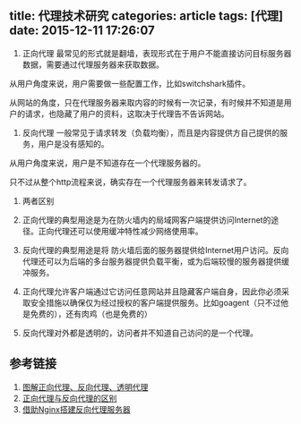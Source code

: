 title: 代理技术研究
categories: article
tags: [代理]
date: 2015-12-11 17:26:07
---

1. 正向代理
最常见的形式就是翻墙，表现形式在于用户不能直接访问目标服务器数据，需要通过代理服务器来获取数据。

从用户角度来说，用户需要做一些配置工作，比如switchshark插件。

从网站的角度，只在代理服务器来取内容的时候有一次记录，有时候并不知道是用户的请求，也隐藏了用户的资料，这取决于代理告不告诉网站。

1. 反向代理
一般常见于请求转发（负载均衡），而且是内容提供方自己提供的服务，用户是没有感知的。

从用户角度来说，用户是不知道存在一个代理服务器的。

只不过从整个http流程来说，确实存在一个代理服务器来转发请求了。

1. 两者区别
  1. 正向代理的典型用途是为在防火墙内的局域网客户端提供访问Internet的途径。正向代理还可以使用缓冲特性减少网络使用率。
  1. 反向代理的典型用途是将 防火墙后面的服务器提供给Internet用户访问。反向代理还可以为后端的多台服务器提供负载平衡，或为后端较慢的服务器提供缓冲服务。

  1. 正向代理允许客户端通过它访问任意网站并且隐藏客户端自身，因此你必须采取安全措施以确保仅为经过授权的客户端提供服务。比如goagent（只不过他是免费的），还有肉鸡（也是免费的）
  1. 反向代理对外都是透明的，访问者并不知道自己访问的是一个代理。

## 参考链接
1. [图解正向代理、反向代理、透明代理](http://z00w00.blog.51cto.com/515114/1031287)
1. [正向代理与反向代理的区别](http://bigc.at/reverse-proxy.orz)
1. [借助Nginx搭建反向代理服务器](http://www.cnblogs.com/edisonchou/p/4126742.html)